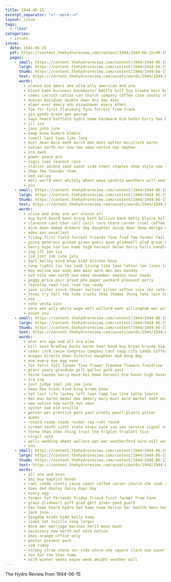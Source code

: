 ```yaml
---
title: 1944-06-15
excerpt_separator: "<!--more-->"
layout: issue
tags:
  - "1944"
categories:
  - issues
issue:
  date: 1944-06-15
  pdf: https://content.thehydroreview.com/content/1944/1944-06-15/HR-1944-06-15.pdf
  pages:
    - small: https://content.thehydroreview.com/content/1944/1944-06-15/small/HR-1944-06-15-01.jpg
      large: https://content.thehydroreview.com/content/1944/1944-06-15/large/HR-1944-06-15-01.jpg
      thumb: https://content.thehydroreview.com/content/1944/1944-06-15/thumbnails/HR-1944-06-15-01.jpg
      text: https://content.thehydroreview.com/assets/words/1944/1944-06-15/HR-1944-06-15-01.txt
      words:
        - alonzo ace ameri ake alta ally american and are
        - blood bank business buckmaster battle bolt buy browne bost back best bonds
        - comes carruth cation can church company coffee case county chas carney class car
        - duncan davidson double down dry day dies
        - elmer ever emery edu eisenhower every ethel
        - foe for first flansburg farm forrest from frank
        - gin goods grain gen george
        - hays heard hatfield hydro home hardware him hafer harry has hughes
        - ill ina
        - jans john june
        - keep know kimbro kimble
        - lowell last loan like long
        - must mean more meek march men most matter mccullock marks
        - nation north nor now new news notice nai nephew
        - ore owen
        - power peace pro
        - regis rees reasons race
        - station second seed sweat side steel staples shoe style see service
        - than the thunder them
        - ved valley
        - well world west whitely wheat ways washita weathers will weather win wells war
        - you
    - small: https://content.thehydroreview.com/content/1944/1944-06-15/small/HR-1944-06-15-02.jpg
      large: https://content.thehydroreview.com/content/1944/1944-06-15/large/HR-1944-06-15-02.jpg
      thumb: https://content.thehydroreview.com/content/1944/1944-06-15/thumbnails/HR-1944-06-15-02.jpg
      text: https://content.thehydroreview.com/assets/words/1944/1944-06-15/HR-1944-06-15-02.txt
      words:
        - alice and army are arr alonzo all
        - buy byrd board bond bring both billion bank betty blaine bill better ball base been brown business ben but bee boy bumgarner binder back boys bright baker bible
        - clarence cant char call cecil care charm carver cruel coffee coe can carruth clove camp charley chara crain county company caddo claude
        - dick down demoe ditmore day daughter doing dear doop derigo dry during demo
        - edna ear excellent
        - friday first field forrest friends fine fred few farmer fail from for full folks
        - going generous guinea given guess gave glidewell glad grain guns games game good
        - henry hope him has home high harvest helen hurry halls handle hasten hydro her held haye had hes how hays
        - ing ill ion isa
        - jim just job june july
        - karl kelley kind know kidd kitchen knox
        - long lights lou lea look living like loan letter lee lines lot life lucille large left land
        - may moline mae made meo main more men mos monday
        - not nile new north now need november newton near needs
        - peggy price pair proud pha paper packard pleasant perry
        - reynolds read ries room rao ready
        - save sister stock shower switzer silver sefton sale she safe sir smith suits stephen sop shipman sil service snow staple sues side sheriff sch seed school soon set
        - texas try tall the toda trucks than thomas thing take tack tell tam talkington twine terry triplett too
        - use
        - vote vesta vier
        - ware wee wily while wage well willard want willingham wai with working weather wheeler wheat was write war win will work
        - yount you
    - small: https://content.thehydroreview.com/content/1944/1944-06-15/small/HR-1944-06-15-03.jpg
      large: https://content.thehydroreview.com/content/1944/1944-06-15/large/HR-1944-06-15-03.jpg
      thumb: https://content.thehydroreview.com/content/1944/1944-06-15/thumbnails/HR-1944-06-15-03.jpg
      text: https://content.thehydroreview.com/assets/words/1944/1944-06-15/HR-1944-06-15-03.txt
      words:
        - ator aro age and all are alee
        - bill boys bradley bucks bonds beer bond buy bryan brazee big bethel better bank back
        - cedar card cause congress company cant coop city caddo coffey class county childre course
        - dungan directo down director daughter dad ding day
        - ene every eye egg even
        - for felts full farmer fine flower freedom flowers freidline ford from flag first fry farm
        - grant geary grandson gift gallon gold gest
        - heine hansen harry hone hes home harvest him honor high haskell hagin how hydro had hundred hin
        - ira ing
        - just judge joel job joe june
        - keep kha kinds kind king krumm know
        - let last life lackey left loan lamp law line lathe lonnie
        - mac man marsh medal mex memory mary most more market mash must mirek
        - new notice now north not news
        - oyster oak old orville
        - person per prentice peck past plenty pearl plants pitzer
        - queen
        - ronald ready roads rocker roy ruhl round
        - screen south scott state stops sale sua son service signal sunday spain shower sheil surgeon stout
        - throw than then thing trust the triplet triplett tice
        - virgil vote
        - wells wedding wheat wallace wat war weatherford wire will wayne with world was week
        - you
    - small: https://content.thehydroreview.com/content/1944/1944-06-15/small/HR-1944-06-15-04.jpg
      large: https://content.thehydroreview.com/content/1944/1944-06-15/large/HR-1944-06-15-04.jpg
      thumb: https://content.thehydroreview.com/content/1944/1944-06-15/thumbnails/HR-1944-06-15-04.jpg
      text: https://content.thehydroreview.com/assets/words/1944/1944-06-15/HR-1944-06-15-04.txt
      words:
        - all are and acon
        - bai buy baptist bonds
        - cael caddo county cause coast coffee carver church che cook claude chapman come
        - does dad dooley dairy days day
        - every egg
        - former for fernando friday friend first farmer from farm
        - grain glidewell gift glad gett given good guard
        - has home heart hydro hot hams hume horton her health hens henke hey harvest
        - jack june
        - kingdom kinds kidd kelly keep
        - lines let lucille long larger
        - more mer marriage marines merit mean mash
        - necessary new north not nore notice
        - ones orange office only
        - pastor present pech
        - red roddy
        - strong straw store ser side storm she square slack sae sauer san suits summer service shall
        - tea tor the then toma
        - with wiener weeks wayne week weight weather will
---
```


The Hydro Review from 1944-06-15

<!--more-->

